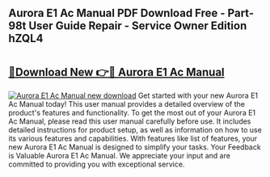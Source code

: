 ## Aurora E1 Ac Manual PDF Download Free - Part-98t User Guide Repair - Service Owner Edition hZQL4

# <h2><a href="http://bc25355.oget.top/?id=Aurora+E1+Ac+Manual">🔗Download New 👉🔴 Aurora E1 Ac Manual</a></h2>

[![Aurora E1 Ac Manual new download](https://i.imgur.com/5g1atiW.png)](http://bc25355.oget.top/?id=Aurora+E1+Ac+Manual)
Get started with your new Aurora E1 Ac Manual today! This user manual provides a detailed overview of the product's features and functionality. To get the most out of your Aurora E1 Ac Manual, please read this user manual carefully before use. It includes detailed instructions for product setup, as well as information on how to use its various features and capabilities. With features like list of features, your new Aurora E1 Ac Manual is designed to simplify your tasks. Your Feedback is Valuable Aurora E1 Ac Manual. We appreciate your input and are committed to providing you with exceptional service.
